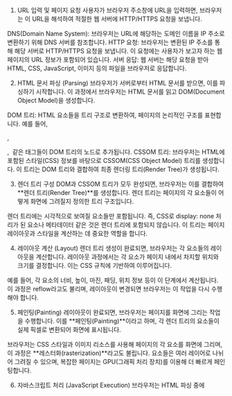 1. URL 입력 및 페이지 요청
사용자가 브라우저 주소창에 URL을 입력하면, 브라우저는 이 URL을 해석하여 적절한 웹 서버에 HTTP/HTTPS 요청을 보냅니다.

DNS(Domain Name System): 브라우저는 URL에 해당하는 도메인 이름을 IP 주소로 변환하기 위해 DNS 서버를 참조합니다.
HTTP 요청: 브라우저는 변환된 IP 주소를 통해 해당 서버로 HTTP/HTTPS 요청을 보냅니다. 이 요청에는 사용자가 보고자 하는 웹 페이지의 URL 정보가 포함되어 있습니다.
서버 응답: 웹 서버는 해당 요청을 받아 HTML, CSS, JavaScript, 이미지 등의 파일을 브라우저로 응답합니다.

2. HTML 문서 파싱 (Parsing)
브라우저가 서버로부터 HTML 문서를 받으면, 이를 파싱하기 시작합니다. 이 과정에서 브라우저는 HTML 문서를 읽고 DOM(Document Object Model)을 생성합니다.

DOM 트리: HTML 요소들을 트리 구조로 변환하여, 페이지의 논리적인 구조를 표현합니다. 예를 들어, <div>, <p>, <img> 같은 태그들이 DOM 트리의 노드로 추가됩니다.
CSSOM 트리: 브라우저는 HTML에 포함된 스타일(CSS) 정보를 바탕으로 CSSOM(CSS Object Model) 트리를 생성합니다. 이 트리는 DOM 트리와 결합하여 최종 렌더링 트리(Render Tree)가 생성됩니다.

3. 렌더 트리 구성
DOM과 CSSOM 트리가 모두 완성되면, 브라우저는 이를 결합하여 **렌더 트리(Render Tree)**를 생성합니다. 렌더 트리는 페이지의 각 요소들이 어떻게 화면에 그려질지 정의한 트리 구조입니다.

렌더 트리에는 시각적으로 보여질 요소들만 포함됩니다. 즉, CSS로 display: none 처리가 된 요소나 메타데이터 같은 것은 렌더 트리에 포함되지 않습니다.
이 트리는 페이지 레이아웃과 스타일을 계산하는 데 중요한 역할을 합니다.

4. 레이아웃 계산 (Layout)
렌더 트리 생성이 완료되면, 브라우저는 각 요소들의 레이아웃을 계산합니다. 레이아웃 과정에서는 각 요소가 페이지 내에서 차지할 위치와 크기를 결정합니다. 이는 CSS 규칙에 기반하여 이루어집니다.

예를 들어, 각 요소의 너비, 높이, 마진, 패딩, 위치 정보 등이 이 단계에서 계산됩니다. 이 과정은 reflow라고도 불리며, 레이아웃이 변경되면 브라우저는 이 작업을 다시 수행해야 합니다.

5. 페인팅(Painting)
레이아웃이 완료되면, 브라우저는 페이지를 화면에 그리는 작업을 수행합니다. 이를 **페인팅(Painting)**이라고 하며, 각 렌더 트리의 요소들이 실제 픽셀로 변환되어 화면에 표시됩니다.

브라우저는 CSS 스타일과 이미지 리소스를 사용해 페이지의 각 요소를 화면에 그리며, 이 과정은 **레스터화(rasterization)**라고도 불립니다.
요소들은 여러 레이어로 나뉘어 그려질 수 있으며, 복잡한 페이지는 GPU(그래픽 처리 장치)를 이용해 더 빠르게 페인팅합니다.

6. 자바스크립트 처리 (JavaScript Execution)
브라우저는 HTML 파싱 중에 <script> 태그를 만나면 자바스크립트를 실행합니다. 자바스크립트는 브라우저의 JavaScript 엔진(예: V8 엔진)에서 실행됩니다.

JavaScript 엔진: 브라우저는 자바스크립트 엔진을 사용하여 자바스크립트 코드를 실행하고, DOM을 조작하거나 데이터를 처리합니다.
비동기 처리: 자바스크립트는 비동기로 동작할 수 있기 때문에, AJAX 요청이나 이벤트 처리와 같은 작업들은 브라우저가 페이지 렌더링을 계속할 수 있도록 백그라운드에서 처리됩니다.
자바스크립트는 페이지의 동적 동작을 담당하며, 사용자와의 상호작용에 중요한 역할을 합니다.

7. 사용자 상호작용 및 업데이트
브라우저는 렌더링된 페이지에 대한 사용자 입력(클릭, 스크롤, 입력 등)을 처리하며, 이러한 상호작용에 따라 페이지를 업데이트합니다. JavaScript는 이 상호작용을 감지하고, DOM 또는 CSSOM을 조작하여 페이지를 동적으로 변경할 수 있습니다.

예를 들어, 사용자가 버튼을 클릭하면 JavaScript가 DOM을 수정하고, 그에 따라 브라우저는 렌더 트리를 다시 구성하고, 필요한 경우 페이지를 다시 페인팅합니다.